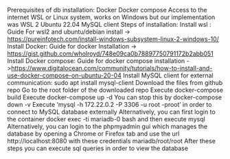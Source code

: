 Prerequisites of db installation:
Docker
Docker compose
Access to the internet
WSL or Linux system, works on Windows but our implementation was WSL 2 Ubuntu 22.04
MySQL client
Steps of installation:
Install wsl : Guide For wsl2 and ubuntu/debian install -> https://pureinfotech.com/install-windows-subsystem-linux-2-windows-10/
Install Docker: Guide for docker Installation -> https://gist.github.com/wholroyd/748e09ca0b78897750791172b2abb051
Install Docker compose: Guide for docker compose installation ->https://www.digitalocean.com/community/tutorials/how-to-install-and-use-docker-compose-on-ubuntu-20-04
Install MySQL client for external communication: sudo apt install mysql-client
Download the files from github repo
Go to the root folder of the downloaded repo
Execute docker-compose build
Execute docker-compose up -d
You can stop this by docker-compose down -v
Execute ‘mysql -h 172.22.0.2 -P 3306 -u root -proot’ in order to connect to MySQL database externally
Alternatively, you can first login to the container docker exec -ti mariadb-0 bash and then execute mysql
Alternatively, you can login to the phpmyadmin gui which manages the database by opening a Chrome or Firefox tab and use the url http://localhost:8080 with these credentials mariadb/root/root
After these steps you can execute sql queries in order to view the database
```